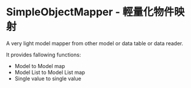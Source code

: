 # SimpleObjectMapper - 輕量化物件映射

A very light model mapper from other model or data table or data reader.

It provides fallowing functions:

- Model to Model map
- Model List to Model List map
- Single value to single value

